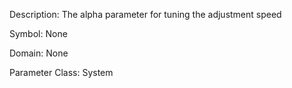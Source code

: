 Description: The alpha parameter for tuning the adjustment speed

Symbol: None

Domain: None

Parameter Class: System

